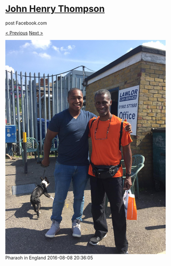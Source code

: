 # [John Henry Thompson](../README.md)
post Facebook.com

[< Previous](2016-08-08-9.md) [Next >](2016-08-08-11.md)

[![](../media/2016-08-08/Pharaoh-in-England-9.jpg)](../README.md)
Pharaoh in England
2016-08-08 20:36:05